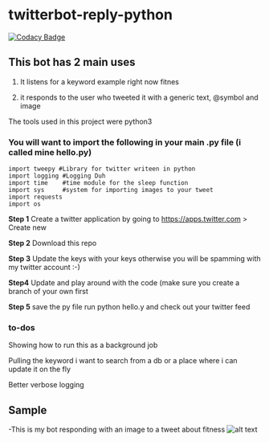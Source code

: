 # twitterbot-reply-python

[![Codacy Badge](https://api.codacy.com/project/badge/Grade/8421ccaf63124572bc95a45103c81031)](https://www.codacy.com/app/sjehutch/twitterbot-reply?utm_source=github.com&amp;utm_medium=referral&amp;utm_content=sjehutch/twitterbot-reply&amp;utm_campaign=Badge_Grade)




## This bot has 2 main uses 
1. It listens for a keyword example right now fitnes

2. it responds to the user who tweeted it with a generic text, @symbol and image

The tools used in this project were python3 

### You will want to import the following in your main .py file (i called mine hello.py) 

```
import tweepy #Library for twitter writeen in python
import logging #Logging Duh
import time    #time module for the sleep function
import sys     #system for importing images to your tweet
import requests
import os
```

**Step 1** 
Create a twitter application by going to https://apps.twitter.com > Create new 

**Step 2**
Download this repo 

**Step 3**
Update the keys with your keys otherwise you will be spamming with my twitter account :-)

**Step4**
Update and play around with the code (make sure you create a branch of your own first 

**Step 5** 
save the py file run python hello.y and check out your twitter feed 


### to-dos 
Showing how to run this as a background job 

Pulling the keyword i want to search from a db or a place where i can update it on the fly 

Better verbose logging 

## Sample 
-This is my bot responding with an image to a tweet about fitness 
![alt text](https://dl.dropboxusercontent.com/u/32232546/Screen%20Shot%202017-02-20%20at%206.39.24%20AM.png "")

